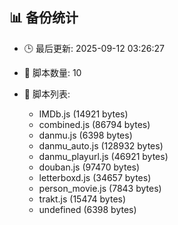 ## 📊 备份统计

- 🕒 最后更新: 2025-09-12 03:26:27
- 📁 脚本数量: 10
- 📄 脚本列表:

  - IMDb.js (14921 bytes)
  - combined.js (86794 bytes)
  - danmu.js (6398 bytes)
  - danmu_auto.js (128932 bytes)
  - danmu_playurl.js (46921 bytes)
  - douban.js (97470 bytes)
  - letterboxd.js (34657 bytes)
  - person_movie.js (7843 bytes)
  - trakt.js (15474 bytes)
  - undefined (6398 bytes)
